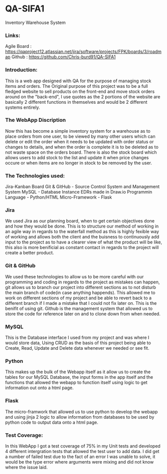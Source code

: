 # QA-SIFA1
Inventory Warehouse System

### Links:
Agile Board : https://qaproject12.atlassian.net/jira/software/projects/FPK/boards/3/roadmap
Github : https://github.com/Chris-burd91/QA-SIFA1

### Introduction:

This is a web app designed with QA for the purpose of managing stock items and orders.
The Original purpose of this project was to be a full fledged website to sell products on the front-end and move stock orders around on the "back-end", I use quotes as the 2 portions of the website are basically 2 different functions in themselves and would be 2 different systems entirely. 

### The WebApp Discription
Now this has become a simple inventory system for a warehouse as to place orders from one user, to be viewed by many other users which can delete or edit the order when it needs to be updated with order status or changes to details, and when the order is complete it is to be deleted as to not waste space on the orders board. There is also the stock board which allows users to add stock to the list and update it when price changes occure or when items are no longer in stock to be removed by the user.

### The Technologies used:
Jira-Kanban Board
Git & GitHub - Source Control System and Management System
MySQL - Database Instance
EDRs made  in Draw.io
Programmin Language - Python/HTML
Micro-Framework - Flask

### Jira
We used Jira as our planning board, when to get certain objectives done and how they would be done. This is to structure our method of working in an agile way in regards to the waterfall method as this is highly fexible way of working and allows both the client and the buisness to continuously add input to the project as to have a clearer view of what the product will be like, this also is more benificial as constant contact in regards to the project will create a better product.

### Git & GitHub
We used these technologies to allow us to be more careful with our programming and coding in regards to the project as mistakes can happen, git allows us to branch our project into different sections as to not disturb the main branch of code(in case anything happends). This allowed me to work on different sections of my project and be able to revert back to a different branch if I made a mistake that I could not fix later on. This is the benifit of using git. Github is the management system that allowed us to store the code for reference later on and to clone down from when needed.

### MySQL
This is the Database interface I used from my project and was where I would store data, Using CRUD as the basis of this project being able to Create, Read, Update and Delete data whenever we needed or see fit.

### Python
This makes up the bulk of the Webapp itself as it allow us to create the tables for our MySQL Database, the input forms in the app itself and the functions that allowed the webapp to function itself using logic to get information out onto a html page.

### Flask
The micro-framwork that allowed us to use python to develop the webapp and using jinja 2 logic to allow information from databases to be used by python code to output data onto a html page.

### Test Coverage:
In this WebApp I got a test coverage of 75% in my Unit tests and developed 4 different intergration tests that allowed the test user to add data.
I did get a number of failed test due to the fact of an error I was unable to solve, it would be the type error where arguments were mixing and did not know where the issue laid.




